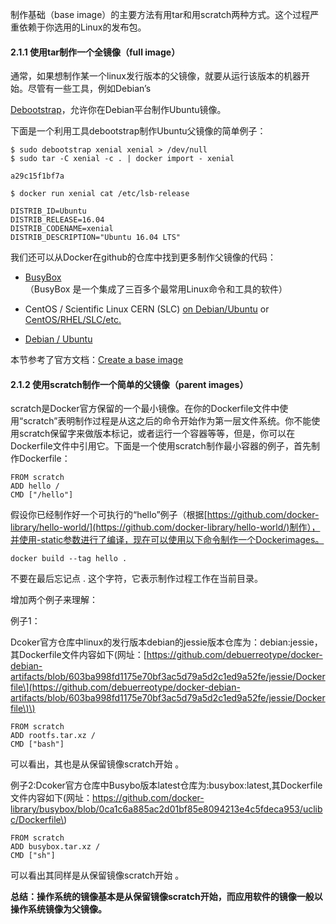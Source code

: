 制作基础（base image）的主要方法有用tar和用scratch两种方式。这个过程严重依赖于你选用的Linux的发布包。

#### 2.1.1 使用tar制作一个全镜像（full image）

通常，如果想制作某一个linux发行版本的父镜像，就要从运行该版本的机器开始。尽管有一些工具，例如Debian’s

[Debootstrap](https://wiki.debian.org/Debootstrap)，允许你在Debian平台制作Ubuntu镜像。

下面是一个利用工具debootstrap制作Ubuntu父镜像的简单例子：

```
$ sudo debootstrap xenial xenial > /dev/null
$ sudo tar -C xenial -c . | docker import - xenial

a29c15f1bf7a

$ docker run xenial cat /etc/lsb-release

DISTRIB_ID=Ubuntu
DISTRIB_RELEASE=16.04
DISTRIB_CODENAME=xenial
DISTRIB_DESCRIPTION="Ubuntu 16.04 LTS"
```

我们还可以从Docker在github的仓库中找到更多制作父镜像的代码：

* [BusyBox](https://github.com/moby/moby/blob/master/contrib/mkimage/busybox-static)   （BusyBox 是一个集成了三百多个最常用Linux命令和工具的软件）
* CentOS / Scientific Linux CERN \(SLC\) [on Debian/Ubuntu](https://github.com/moby/moby/blob/master/contrib/mkimage/rinse) or [CentOS/RHEL/SLC/etc.](https://github.com/moby/moby/blob/master/contrib/mkimage-yum.sh)

* [Debian / Ubuntu](https://github.com/moby/moby/blob/master/contrib/mkimage/debootstrap)

本节参考了官方文档：[Create a base image](https://docs.docker.com/develop/develop-images/baseimages/)

#### 2.1.2 使用scratch制作一个简单的父镜像（parent images）

scratch是Docker官方保留的一个最小镜像。在你的Dockerfile文件中使用“scratch”表明制作过程是从这之后的命令开始作为第一层文件系统。你不能使用scratch保留字来做版本标记，或者运行一个容器等等，但是，你可以在Dockerfile文件中引用它。下面是一个使用scratch制作最小容器的例子，首先制作Dockerfile：

```
FROM scratch
ADD hello /
CMD ["/hello"]
```

假设你已经制作好一个可执行的“hello”例子（根据[https://github.com/docker-library/hello-world/](https://github.com/docker-library/hello-world/)制作），并使用-static参数进行了编译，现在可以使用以下命令制作一个Dockerimages。

```
docker build --tag hello .
```

不要在最后忘记点 . 这个字符，它表示制作过程工作在当前目录。

增加两个例子来理解：

例子1：

Dcoker官方仓库中linux的发行版本debian的jessie版本仓库为：debian:jessie，其Dockerfile文件内容如下\(网址：[https://github.com/debuerreotype/docker-debian-artifacts/blob/603ba998fd1175e70bf3ac5d79a5d2c1ed9a52fe/jessie/Dockerfile\](https://github.com/debuerreotype/docker-debian-artifacts/blob/603ba998fd1175e70bf3ac5d79a5d2c1ed9a52fe/jessie/Dockerfile\)\)

```
FROM scratch
ADD rootfs.tar.xz /
CMD ["bash"]
```

可以看出，其也是从保留镜像scratch开始 。

例子2:Dcoker官方仓库中Busybo版本latest仓库为:busybox:latest,其Dockerfile文件内容如下\(网址：https://github.com/docker-library/busybox/blob/0ca1c6a885ac2d01bf85e8094213e4c5fdeca953/uclibc/Dockerfile\)

```
FROM scratch
ADD busybox.tar.xz /
CMD ["sh"]
```

可以看出其同样是从保留镜像scratch开始 。



**总结：操作系统的镜像基本是从保留镜像scratch开始，而应用软件的镜像一般以操作系统镜像为父镜像。**





